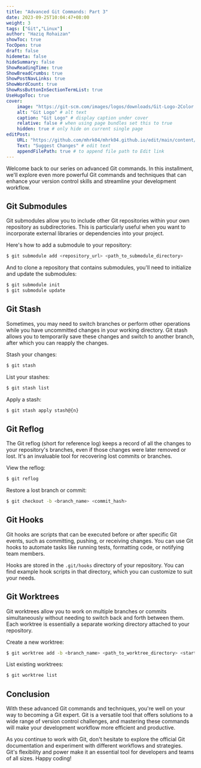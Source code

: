 ```yaml
---
title: "Advanced Git Commands: Part 3"
date: 2023-09-25T10:04:47+08:00
weight: 3
tags: ["Git","Linux"]
author: "Haziq Rohaizan"
showToc: true
TocOpen: true
draft: false
hidemeta: false
hideSummary: false
ShowReadingTime: true
ShowBreadCrumbs: true
ShowPostNavLinks: true
ShowWordCount: true
ShowRssButtonInSectionTermList: true
UseHugoToc: true
cover:
    image: "https://git-scm.com/images/logos/downloads/Git-Logo-2Color.png" # image path/url
    alt: "Git Logo" # alt text
    caption: "Git Logo" # display caption under cover
    relative: false # when using page bundles set this to true
    hidden: true # only hide on current single page
editPost:
    URL: "https://github.com/mhrk04/mhrk04.github.io/edit/main/content/"
    Text: "Suggest Changes" # edit text
    appendFilePath: true # to append file path to Edit link
---
```


Welcome back to our series on advanced Git commands. In this installment, we'll explore even more powerful Git commands and techniques that can enhance your version control skills and streamline your development workflow.

## Git Submodules

Git submodules allow you to include other Git repositories within your own repository as subdirectories. This is particularly useful when you want to incorporate external libraries or dependencies into your project.

Here's how to add a submodule to your repository:

```bash
$ git submodule add <repository_url> <path_to_submodule_directory>
```

And to clone a repository that contains submodules, you'll need to initialize and update the submodules:

```bash
$ git submodule init
$ git submodule update
```

## Git Stash

Sometimes, you may need to switch branches or perform other operations while you have uncommitted changes in your working directory. Git stash allows you to temporarily save these changes and switch to another branch, after which you can reapply the changes.

Stash your changes:

```bash
$ git stash
```

List your stashes:

```bash
$ git stash list
```

Apply a stash:

```bash
$ git stash apply stash@{n}
```

## Git Reflog

The Git reflog (short for reference log) keeps a record of all the changes to your repository's branches, even if those changes were later removed or lost. It's an invaluable tool for recovering lost commits or branches.

View the reflog:

```bash
$ git reflog
```

Restore a lost branch or commit:

```bash
$ git checkout -b <branch_name> <commit_hash>
```

## Git Hooks

Git hooks are scripts that can be executed before or after specific Git events, such as committing, pushing, or receiving changes. You can use Git hooks to automate tasks like running tests, formatting code, or notifying team members.

Hooks are stored in the `.git/hooks` directory of your repository. You can find example hook scripts in that directory, which you can customize to suit your needs.

## Git Worktrees

Git worktrees allow you to work on multiple branches or commits simultaneously without needing to switch back and forth between them. Each worktree is essentially a separate working directory attached to your repository.

Create a new worktree:

```bash
$ git worktree add -b <branch_name> <path_to_worktree_directory> <starting_commit>
```

List existing worktrees:

```bash
$ git worktree list
```

## Conclusion

With these advanced Git commands and techniques, you're well on your way to becoming a Git expert. Git is a versatile tool that offers solutions to a wide range of version control challenges, and mastering these commands will make your development workflow more efficient and productive.

As you continue to work with Git, don't hesitate to explore the official Git documentation and experiment with different workflows and strategies. Git's flexibility and power make it an essential tool for developers and teams of all sizes. Happy coding!